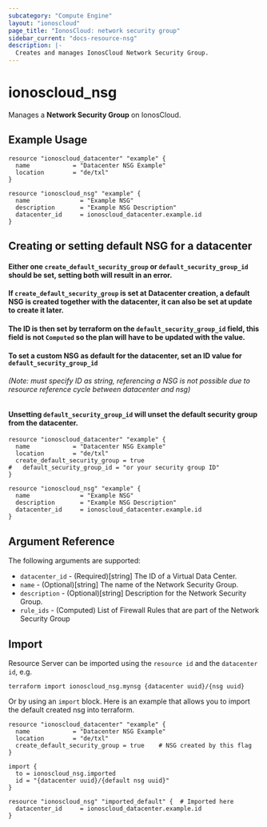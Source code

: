 ```yaml
---
subcategory: "Compute Engine"
layout: "ionoscloud"
page_title: "IonosCloud: network security group"
sidebar_current: "docs-resource-nsg"
description: |-
  Creates and manages IonosCloud Network Security Group.
---
```


# ionoscloud_nsg

Manages a **Network Security Group** on IonosCloud.

## Example Usage

```hcl
resource "ionoscloud_datacenter" "example" {
  name            = "Datacenter NSG Example"
  location        = "de/txl"
}

resource "ionoscloud_nsg" "example" {
  name              = "Example NSG"
  description       = "Example NSG Description"
  datacenter_id     = ionoscloud_datacenter.example.id
}
```

## Creating or setting default NSG for a datacenter
#### Either one `create_default_security_group` or `default_security_group_id` should be set, setting both will result in an error.
#### If `create_default_security_group` is set at Datacenter creation, a default NSG is created together with the datacenter, it can also be set at update to create it later. 
#### The ID is then set by terraform on the `default_security_group_id` field, this field is not `Computed` so the plan will have to be updated with the value. 
#### To set a custom NSG as default for the datacenter, set an ID value for `default_security_group_id` 
###### (Note: must specify ID as string, referencing a NSG is not possible due to resource reference cycle between datacenter and nsg)
#### Unsetting `default_security_group_id` will unset the default security group from the datacenter.
```hcl
resource "ionoscloud_datacenter" "example" {
  name            = "Datacenter NSG Example"
  location        = "de/txl"
  create_default_security_group = true
#   default_security_group_id = "or your security group ID"
}

resource "ionoscloud_nsg" "example" {
  name              = "Example NSG"
  description       = "Example NSG Description"
  datacenter_id     = ionoscloud_datacenter.example.id
}
```

## Argument Reference

The following arguments are supported:
* `datacenter_id` - (Required)[string] The ID of a Virtual Data Center.
* `name` - (Optional)[string] The name of the Network Security Group.
* `description` - (Optional)[string] Description for the Network Security Group.
* `rule_ids` - (Computed) List of Firewall Rules that are part of the Network Security Group

## Import

Resource Server can be imported using the `resource id` and the `datacenter id`, e.g.

```shell
terraform import ionoscloud_nsg.mynsg {datacenter uuid}/{nsg uuid}
```

Or by using an `import` block. Here is an example that allows you to import the default created nsg into terraform.
```hcl
resource "ionoscloud_datacenter" "example" {
  name            = "Datacenter NSG Example"
  location        = "de/txl"
  create_default_security_group = true    # NSG created by this flag
}

import {
  to = ionoscloud_nsg.imported
  id = "{datacenter uuid}/{default nsg uuid}" 
}
  
resource "ionoscloud_nsg" "imported_default" {  # Imported here
  datacenter_id     = ionoscloud_datacenter.example.id
}
```